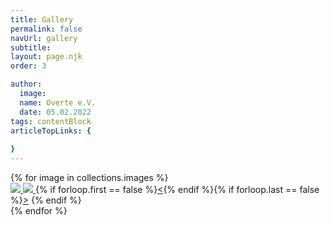 ```yaml
---
title: Gallery
permalink: false
navUrl: gallery
subtitle: 
layout: page.njk
order: 3

author:
  image: 
  name: Overte e.V.
  date: 05.02.2022
tags: contentBlock
articleTopLinks: {
  
}
---
```


<div id="gallery">
{% for image in collections.images %}
<div class="cssbox">
<a href="#image{{forloop.index}}" id="image{{forloop.index}}" class="cssbox-link"><img src="{{image.thumbpath}}" class="cssbox_thumb">
<span class="cssbox_full"><img src="{{image.path}}"></span>
</a>
<a class="cssbox_close" href="#void"></a>
{% if forloop.first == false %}<a class="cssbox_prev" href="#image{{ forloop.index | minus: 1 }}">&lt;</a>{% endif %}{% if forloop.last == false %}<a class="cssbox_next" href="#image{{ forloop.index | plus: 1}}">&gt;</a>
{% endif %}
</div>
{% endfor %}
</div>